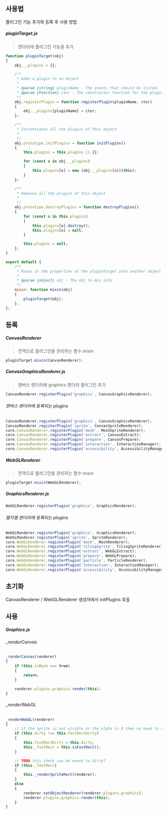 ## 사용법

플러그인 기능 추가와 등록 후 사용 방법



##### pluginTarget.js

> 랜더러에 플러그인 기능을 추가

```js
function pluginTarget(obj)
{
    obj.__plugins = {};

    /**
     * Adds a plugin to an object
     *
     * @param {string} pluginName - The events that should be listed.
     * @param {Function} ctor - The constructor function for the plugin.
     */
    obj.registerPlugin = function registerPlugin(pluginName, ctor)
    {
        obj.__plugins[pluginName] = ctor;
    };

    /**
     * Instantiates all the plugins of this object
     *
     */
    obj.prototype.initPlugins = function initPlugins()
    {
        this.plugins = this.plugins || {};

        for (const o in obj.__plugins)
        {
            this.plugins[o] = new (obj.__plugins[o])(this);
        }
    };

    /**
     * Removes all the plugins of this object
     *
     */
    obj.prototype.destroyPlugins = function destroyPlugins()
    {
        for (const o in this.plugins)
        {
            this.plugins[o].destroy();
            this.plugins[o] = null;
        }

        this.plugins = null;
    };
}

export default {
    /**
     * Mixes in the properties of the pluginTarget into another object
     *
     * @param {object} obj - The obj to mix into
     */
    mixin: function mixin(obj)
    {
        pluginTarget(obj);
    },
};
```





## 등록

##### CanvasRenderer

> 전역으로 플러그인을 관리하는 함수 mixin

```js
pluginTarget.mixin(CanvasRenderer);
```



##### CanvasGraphicsRenderer.js

> 캔버스 랜더러에 graphics 랜더러 플러그인 추가

```js
CanvasRenderer.registerPlugin('graphics', CanvasGraphicsRenderer);
```

###### 캔버스 랜더러에 등록되는 plugins

```js
CanvasRenderer.registerPlugin('graphics', CanvasGraphicsRenderer);
CanvasRenderer.registerPlugin('sprite', CanvasSpriteRenderer);
core.CanvasRenderer.registerPlugin('mesh', MeshSpriteRenderer);
core.CanvasRenderer.registerPlugin('extract', CanvasExtract);
core.CanvasRenderer.registerPlugin('prepare', CanvasPrepare);
core.CanvasRenderer.registerPlugin('interaction', InteractionManager);
core.CanvasRenderer.registerPlugin('accessibility', AccessibilityManager);
```



##### WebGLRenderer

> 전역으로 플러그인을 관리하는 함수 mixin

```js
pluginTarget.mixin(WebGLRenderer);
```

##### GraphicsRenderer.js

```js
WebGLRenderer.registerPlugin('graphics', GraphicsRenderer);
```

###### 웹지엘 랜더러에 등록되는 plugins

```js
WebGLRenderer.registerPlugin('graphics', GraphicsRenderer);
WebGLRenderer.registerPlugin('sprite', SpriteRenderer);
core.WebGLRenderer.registerPlugin('mesh', MeshRenderer);
core.WebGLRenderer.registerPlugin('tilingSprite', TilingSpriteRenderer);
core.WebGLRenderer.registerPlugin('extract', WebGLExtract);
core.WebGLRenderer.registerPlugin('prepare', WebGLPrepare);
core.WebGLRenderer.registerPlugin('particle', ParticleRenderer);
core.WebGLRenderer.registerPlugin('interaction', InteractionManager);
core.WebGLRenderer.registerPlugin('accessibility', AccessibilityManager);
```



## 초기화

CanvasRenderer / WebGLRenderer 생성자에서 initPlugins 호출



## 사용

##### Graphics.js

###### _renderCanvas

```js
_renderCanvas(renderer)
{
    if (this.isMask === true)
    {
        return;
    }

    renderer.plugins.graphics.render(this);
}
```



###### _renderWebGL

```js
_renderWebGL(renderer)
{
    // if the sprite is not visible or the alpha is 0 then no need to render this element
    if (this.dirty !== this.fastRectDirty)
    {
        this.fastRectDirty = this.dirty;
        this._fastRect = this.isFastRect();
    }

    // TODO this check can be moved to dirty?
    if (this._fastRect)
    {
        this._renderSpriteRect(renderer);
    }
    else
    {
        renderer.setObjectRenderer(renderer.plugins.graphics);
        renderer.plugins.graphics.render(this);
    }
}
```